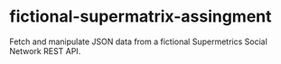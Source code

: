 # fictional-supermatrix-assingment
Fetch and manipulate JSON data from a fictional Supermetrics Social Network REST API.
